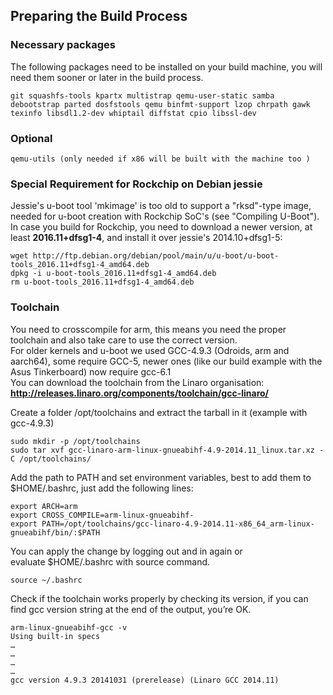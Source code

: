 ## Preparing the Build Process ##

### Necessary packages ###
The following packages need to be installed on your build machine, you will need them sooner or later in the build process.

    git squashfs-tools kpartx multistrap qemu-user-static samba debootstrap parted dosfstools qemu binfmt-support lzop chrpath gawk texinfo libsdl1.2-dev whiptail diffstat cpio libssl-dev

### Optional ###

    qemu-utils (only needed if x86 will be built with the machine too )

### Special Requirement for Rockchip on Debian jessie ###

Jessie's u-boot tool 'mkimage' is too old to support a "rksd"-type image, needed for u-boot creation with Rockchip SoC's (see "Compiling U-Boot").  
In case you build for Rockchip, you need to download a newer version, at least __2016.11+dfsg1-4__, and install it over jessie's 2014.10+dfsg1-5:

    wget http://ftp.debian.org/debian/pool/main/u/u-boot/u-boot-tools_2016.11+dfsg1-4_amd64.deb
    dpkg -i u-boot-tools_2016.11+dfsg1-4_amd64.deb
    rm u-boot-tools_2016.11+dfsg1-4_amd64.deb

### Toolchain ###
You need to crosscompile for arm, this means you need the proper toolchain and also take care to use the correct version.  
For older kernels and u-boot we used GCC-4.9.3 (Odroids, arm and aarch64), some require GCC-5, newer ones (like our build example with the Asus Tinkerboard) now require gcc-6.1   
You can download the toolchain from the Linaro organisation: __<http://releases.linaro.org/components/toolchain/gcc-linaro/>__

Create a folder /opt/toolchains and extract the tarball in it (example with gcc-4.9.3)

    sudo mkdir -p /opt/toolchains
    sudo tar xvf gcc-linaro-arm-linux-gnueabihf-4.9-2014.11_linux.tar.xz -C /opt/toolchains/

Add the path to PATH and set environment variables, best to add  them to $HOME/.bashrc, just add the following lines:

    export ARCH=arm
    export CROSS_COMPILE=arm-linux-gnueabihf-
    export PATH=/opt/toolchains/gcc-linaro-4.9-2014.11-x86_64_arm-linux-gnueabihf/bin/:$PATH

You can apply the change by logging out and in again or evaluate $HOME/.bashrc with source command.

    source ~/.bashrc

Check if the toolchain works properly by checking its version, if you can find gcc version string at the end of the output, you’re OK.

    arm-linux-gnueabihf-gcc -v
    Using built-in specs
    …
    …
    …
    …
    gcc version 4.9.3 20141031 (prerelease) (Linaro GCC 2014.11)


 
